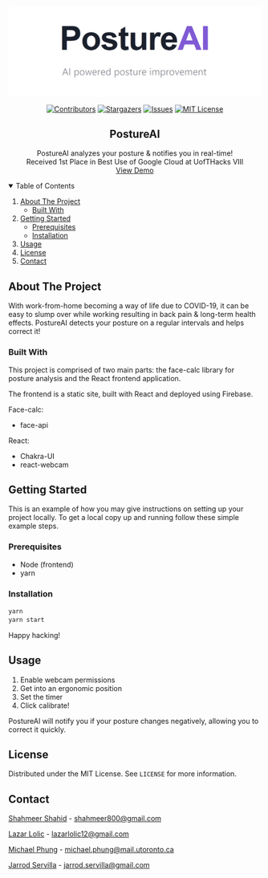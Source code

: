 <br />
<p align="center">
  <a href="http://postureai.tech/">
    <img src="public/logo.png" alt="Logo">
  </a>

  <div align="center">

[![Contributors][contributors-shield]][contributors-url]
[![Stargazers][stars-shield]][stars-url]
[![Issues][issues-shield]][issues-url]
[![MIT License][license-shield]][license-url]

</div>

  <h2 align="center">PostureAI</h2>

  <p align="center">
    PostureAI analyzes your posture & notifies you in real-time!
    <br />
    Received 1st Place in Best Use of Google Cloud at UofTHacks VIII
    <br />
    <a href="https://postureai.tech">View Demo</a>
  </p>
</p>

<!-- TABLE OF CONTENTS -->
<details open="open">
  <summary>Table of Contents</summary>
  <ol>
    <li>
      <a href="#about-the-project">About The Project</a>
      <ul>
        <li><a href="#built-with">Built With</a></li>
      </ul>
    </li>
    <li>
      <a href="#getting-started">Getting Started</a>
      <ul>
        <li><a href="#prerequisites">Prerequisites</a></li>
        <li><a href="#installation">Installation</a></li>
      </ul>
    </li>
    <li><a href="#usage">Usage</a></li>
    <li><a href="#license">License</a></li>
    <li><a href="#contact">Contact</a></li>
  </ol>
</details>

<!-- ABOUT THE PROJECT -->

## About The Project

With work-from-home becoming a way of life due to COVID-19, it can be easy to slump over while working resulting in back pain & long-term health effects.
PostureAI detects your posture on a regular intervals and helps correct it!

### Built With

This project is comprised of two main parts: the face-calc library for posture analysis and the React frontend application.

The frontend is a static site, built with React and deployed using Firebase.

Face-calc:

- face-api

React:

- Chakra-UI
- react-webcam

<!-- GETTING STARTED -->

## Getting Started

This is an example of how you may give instructions on setting up your project locally.
To get a local copy up and running follow these simple example steps.

### Prerequisites

- Node (frontend)
- yarn

### Installation

```sh
yarn
yarn start
```

Happy hacking!

<!-- USAGE EXAMPLES -->

## Usage

1. Enable webcam permissions
2. Get into an ergonomic position
3. Set the timer
4. Click calibrate!

PostureAI will notify you if your posture changes negatively, allowing you to correct it quickly.

<!-- LICENSE -->

## License

Distributed under the MIT License. See `LICENSE` for more information.

<!-- CONTACT -->

## Contact

[Shahmeer Shahid](https://www.linkedin.com/in/shahmeer-shahid/) - shahmeer800@gmail.com

[Lazar Lolic](https://www.linkedin.com/in/lazar-lolic-207779184/) - lazarlolic12@gmail.com

[Michael Phung](https://github.com/imphungky) - michael.phung@mail.utoronto.ca

[Jarrod Servilla](https://www.linkedin.com/in/jarrod-servilla/) - jarrod.servilla@gmail.com

[contributors-shield]: https://img.shields.io/github/contributors/jcserv/PostureAI
[contributors-url]: https://github.com/jcserv/PostureAI/graphs/contributors
[stars-shield]: https://img.shields.io/github/stars/jcserv/PostureAI
[stars-url]: https://github.com/jcserv/PostureAI/stargazers
[issues-shield]: https://img.shields.io/github/issues/jcserv/PostureAI
[issues-url]: https://github.com/jcserv/PostureAI/issues
[license-shield]: https://img.shields.io/github/license/jcserv/PostureAI
[license-url]: https://github.com/jcserv/PostureAI/blob/main/LICENSE
